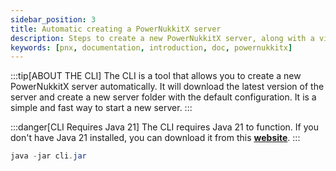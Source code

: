 ```yaml
---
sidebar_position: 3
title: Automatic creating a PowerNukkitX server
description: Steps to create a new PowerNukkitX server, along with a video.
keywords: [pnx, documentation, introduction, doc, powernukkitx]
---
```


:::tip[ABOUT THE CLI]
The CLI is a tool that allows you to create a new PowerNukkitX server automatically. It will download the latest version of the server and create a new server folder with the default configuration. It is a simple and fast way to start a new server.
:::

:::danger[CLI Requires Java 21]
The CLI requires Java 21 to function. If you don't have Java 21 installed, you can download it from this **[website](https://sdkman.io/jdks)**.
:::


```java
java -jar cli.jar
```